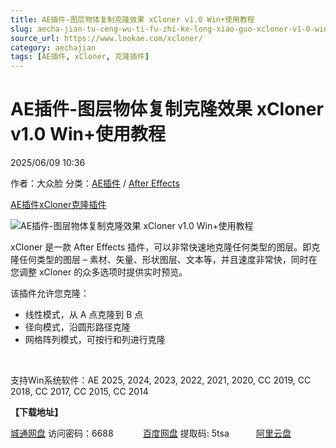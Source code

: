```yaml
---
title: AE插件-图层物体复制克隆效果 xCloner v1.0 Win+使用教程
slug: aecha-jian-tu-ceng-wu-ti-fu-zhi-ke-long-xiao-guo-xcloner-v1-0-win-shi-yong-jiao-cheng
source_url: https://www.lookae.com/xcloner/
category: aechajian
tags: [AE插件, xCloner, 克隆插件]
---
```

# AE插件-图层物体复制克隆效果 xCloner v1.0 Win+使用教程

2025/06/09 10:36

作者：大众脸
分类：[AE插件](https://www.lookae.com/after-effects/aechajian/) / [After Effects](https://www.lookae.com/after-effects/)

[AE插件](https://www.lookae.com/tag/ae%e6%8f%92%e4%bb%b6/)[xCloner](https://www.lookae.com/tag/xcloner/)[克隆插件](https://www.lookae.com/tag/%e5%85%8b%e9%9a%86%e6%8f%92%e4%bb%b6/)

![AE插件-图层物体复制克隆效果 xCloner v1.0 Win+使用教程](https://www.lookae.com/wp-content/uploads/2025/06/xCloner.jpg "AE插件-图层物体复制克隆效果 xCloner v1.0 Win+使用教程-LookAE.com")

xCloner 是一款 After Effects 插件，可以非常快速地克隆任何类型的图层。即克隆任何类型的图层 – 素材、矢量、形状图层、文本等，并且速度非常快，同时在您调整 xCloner 的众多选项时提供实时预览。

该插件允许您克隆：

* 线性模式，从 A 点克隆到 B 点
* 径向模式，沿圆形路径克隆
* 网格阵列模式，可按行和列进行克隆

[﻿﻿﻿](http://cloud.video.taobao.com/play/u/null/p/1/e/6/t/1/522463346784.mp4)

支持Win系统软件：AE 2025, 2024, 2023, 2022, 2021, 2020, CC 2019, CC 2018, CC 2017, CC 2015, CC 2014

**【下载地址】**

[城通网盘](https://url70.ctfile.com/f/2827370-1514398429-28e2a5?p=4431) 访问密码：6688            [百度网盘](https://pan.baidu.com/s/1IssGHA_bHaVZAjnKGMwEpA?pwd=5tsa) 提取码: 5tsa           [阿里云盘](https://www.alipan.com/s/m61hrPnA6vX)
